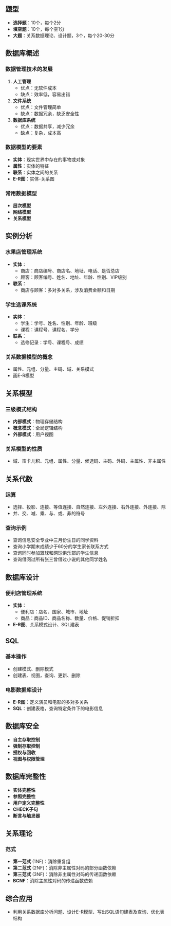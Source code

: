 ## 题型

- **选择题**：10个，每个2分
- **填空题**：10个，每个空1分
- **大题**：关系数据理论、设计题，3个，每个20-30分

## 数据库概述

### 数据管理技术的发展

1. **人工管理**
    - 优点：无软件成本
    - 缺点：效率低，容易出错
2. **文件系统**
    - 优点：文件管理简单
    - 缺点：数据冗余，缺乏安全性
3. **数据库系统**
    - 优点：数据共享，减少冗余
    - 缺点：复杂，成本高

### 数据模型的要素

- **实体**：现实世界中存在的事物或对象
- **属性**：实体的特征
- **联系**：实体之间的关系
- **E-R图**：实体-关系图

### 常用数据模型

- **层次模型**
- **网络模型**
- **关系模型**

## 实例分析

### 水果店管理系统

- **实体**：
    - 商店：商店编号、商店名、地址、电话、是否总店
    - 顾客：顾客编号、姓名、地址、年龄、性别、VIP级别
- **联系**：
    - 商店与顾客：多对多关系，涉及消费金额和日期

### 学生选课系统

- **实体**：
    - 学生：学号、姓名、性别、年龄、班级
    - 课程：课程号、课程名、学分
- **联系**：
    - 选修记录：学号、课程号、成绩

### 关系数据模型的概念

- 属性、元组、分量、主码、域、关系模式
- 画E-R模型

## 关系模型

### 三级模式结构

- **内部模式**：物理存储结构
- **概念模式**：全局逻辑结构
- **外部模式**：用户视图

### 关系模型的性质

- 域、笛卡儿积、元组、属性、分量、候选码、主码、外码、主属性、非主属性

## 关系代数

### 运算

- 选择、投影、连接、等值连接、自然连接、左外连接、右外连接、外连接、除
- 并、交、减、乘、与、或、非的符号

### 查询示例

- 查询信息安全专业中三月份生日的同学资料
- 查询小学期末成绩少于60分的学生家长联系方式
- 查询同时参加篮球和网球俱乐部的学生信息
- 查询借阅过所有张三曾借过小说的其他同学姓名

## 数据库设计

### 便利店管理系统

- **实体**：
    - 便利店：店名、国家、城市、地址
    - 商品：商品ID、商品名称、数量、价格、促销折扣
- **E-R图**、关系模式设计、SQL建表

## SQL

### 基本操作

- 创建模式、删除模式
- 创建表、视图，查询、更新、删除

### 电影数据库设计

- **E-R图**：定义演员和电影的多对多关系
- **SQL**：创建表格，查询特定条件下的电影信息

## 数据库安全

- **自主存取控制**
- **强制存取控制**
- **授权与回收**
- **视图与权限管理**

## 数据库完整性

- **实体完整性**
- **参照完整性**
- **用户定义完整性**
- **CHECK子句**
- **断言与触发器**

## 关系理论

### 范式

- **第一范式** (1NF)：消除重复组
- **第二范式** (2NF)：消除非主属性对码的部分函数依赖
- **第三范式** (3NF)：消除非主属性对码的传递函数依赖
- **BCNF**：消除主属性对码的传递函数依赖

## 综合应用

- 利用关系数据库分析问题、设计E-R模型、写出SQL语句建表及查询、优化表结构